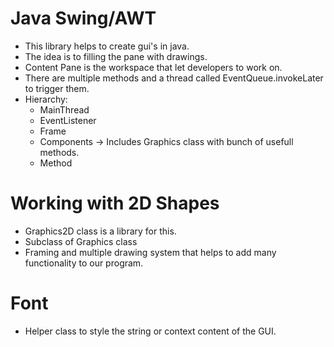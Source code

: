 # Java Swing/AWT

- This library helps to create gui's in java.
- The idea is to filling the pane with drawings.
- Content Pane is the workspace that let developers to work on.
- There are multiple methods and a thread called EventQueue.invokeLater to trigger them.
- Hierarchy:
    * MainThread
    * EventListener
    * Frame
    * Components -> Includes Graphics class with bunch of usefull methods.
    * Method

# Working with 2D Shapes

- Graphics2D class is a library for this.
- Subclass of Graphics class
- Framing and multiple drawing system that helps to add many functionality to our program.

# Font
- Helper class to style the string or context content of the GUI.
